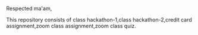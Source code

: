 Respected ma'am,

This repository consists of class hackathon-1,class hackathon-2,credit card assignment,zoom class assignment,zoom class quiz.
